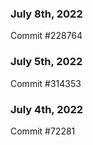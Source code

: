 ### July 8th, 2022

Commit #228764

### July 5th, 2022

Commit #314353


### July 4th, 2022

Commit #72281
